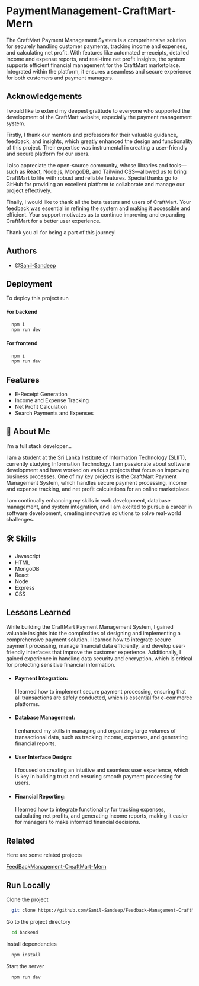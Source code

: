 
# PaymentManagement-CraftMart-Mern

The CraftMart Payment Management System is a comprehensive solution for securely handling customer payments, tracking income and expenses, and calculating net profit. With features like automated e-receipts, detailed income and expense reports, and real-time net profit insights, the system supports efficient financial management for the CraftMart marketplace. Integrated within the platform, it ensures a seamless and secure experience for both customers and payment managers.


## Acknowledgements

I would like to extend my deepest gratitude to everyone who supported the development of the CraftMart website, especially the payment management system.

Firstly, I thank our mentors and professors for their valuable guidance, feedback, and insights, which greatly enhanced the design and functionality of this project. Their expertise was instrumental in creating a user-friendly and secure platform for our users.

I also appreciate the open-source community, whose libraries and tools—such as React, Node.js, MongoDB, and Tailwind CSS—allowed us to bring CraftMart to life with robust and reliable features. Special thanks go to GitHub for providing an excellent platform to collaborate and manage our project effectively.

Finally, I would like to thank all the beta testers and users of CraftMart. Your feedback was essential in refining the system and making it accessible and efficient. Your support motivates us to continue improving and expanding CraftMart for a better user experience.

Thank you all for being a part of this journey!

## Authors

- [@Sanil-Sandeep](https://github.com/Sanil-Sandeep)


## Deployment

To deploy this project run

#### For backend
```bash
  npm i
  npm run dev
```

#### For frontend
```bash
  npm i
  npm run dev
```
## Features

- E-Receipt Generation
- Income and Expense Tracking
- Net Profit Calculation
- Search Payments and Expenses


## 🚀 About Me
I'm a full stack developer...

I am a student at the Sri Lanka Institute of Information Technology (SLIIT), currently studying Information Technology. I am passionate about software development and have worked on various projects that focus on improving business processes. One of my key projects is the CraftMart Payment Management System, which handles secure payment processing, income and expense tracking, and net profit calculations for an online marketplace.

I am continually enhancing my skills in web development, database management, and system integration, and I am excited to pursue a career in software development, creating innovative solutions to solve real-world challenges.
## 🛠 Skills


- Javascript
- HTML
- MongoDB
- React
- Node
- Express
- CSS
## Lessons Learned

While building the CraftMart Payment Management System, I gained valuable insights into the complexities of designing and implementing a comprehensive payment solution. I learned how to integrate secure payment processing, manage financial data efficiently, and develop user-friendly interfaces that improve the customer experience. Additionally, I gained experience in handling data security and encryption, which is critical for protecting sensitive financial information.


- #### Payment Integration: 
    I learned how to implement secure payment processing, ensuring that all transactions are safely conducted, which is essential for e-commerce platforms.

- #### Database Management:
    I enhanced my skills in managing and organizing large volumes of transactional data, such as tracking income, expenses, and generating financial reports.

- #### User Interface Design:
    I focused on creating an intuitive and seamless user experience, which is key in building trust and ensuring smooth payment processing for users.

- #### Financial Reporting:
    I learned how to integrate functionality for tracking expenses, calculating net profits, and generating income reports, making it easier for managers to make informed financial decisions.



## Related

Here are some related projects

[FeedBackManagement-CreaftMart-Mern](https://github.com/Sanil-Sandeep/Feedback-Management-CraftMart-MERN.git)


## Run Locally

Clone the project

```bash
  git clone https://github.com/Sanil-Sandeep/Feedback-Management-CraftMart-MERN.git
```

Go to the project directory

```bash
  cd backend
```

Install dependencies

```bash
  npm install
```

Start the server

```bash
  npm run dev
```



